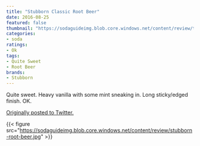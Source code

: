 ```yaml
---
title: "Stubborn Classic Root Beer"
date: 2016-08-25
featured: false
thumbnail: "https://sodaguideimg.blob.core.windows.net/content/review/thumbs/stubborn-root-beer.jpg"
categories:
- soda
ratings:
- Ok
tags:
- Quite Sweet
- Root Beer
brands:
- Stubborn
---
```


Quite sweet. Heavy vanilla with some mint sneaking in. Long sticky/edged finish. OK.

[Originally posted to Twitter.](https://twitter.com/Cavorter/status/768988388481495041)

{{< figure src="https://sodaguideimg.blob.core.windows.net/content/review/stubborn-root-beer.jpg" >}}
